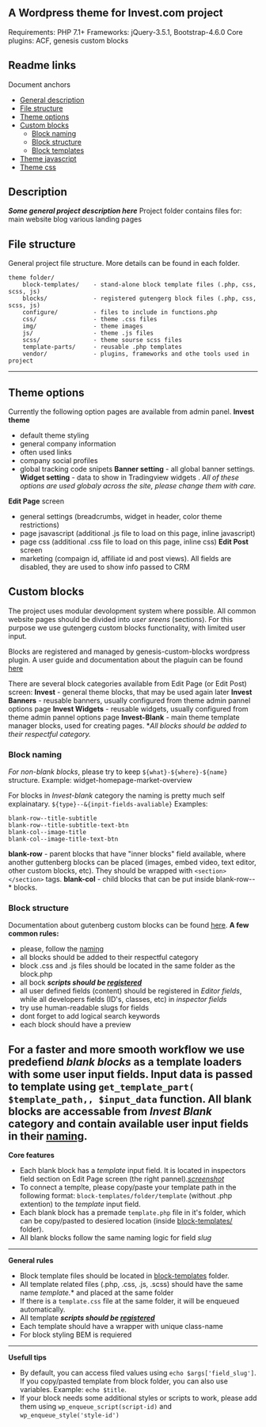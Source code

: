 A Wordpress theme for Invest.com project
---
Requirements: PHP 7.1+
Frameworks: jQuery-3.5.1, Bootstrap-4.6.0
Core plugins: ACF, genesis custom blocks

## Readme links
Document anchors
- [General description](#description)
- [File structure](#file-structure)
- [Theme options](#theme-options)
- [Custom blocks](#custom-blocks)
  - [Block naming](#block-naming)
  - [Block structure](#block-structure)
  - [Block templates](#block-templates)
- [Theme javascript](#theme-javascript)
- [Theme css](#theme-css)

## Description
***Some general project description here***
Project folder contains files for:
  main website
  blog
  various landing pages

## File structure
General project file structure. More details can be found in each folder.
```
theme folder/
    block-templates/    - stand-alone block template files (.php, css, scss, js)
    blocks/             - registered gutengerg block files (.php, css, scss, js)
    configure/          - files to include in functions.php
    css/                - theme .css files
    img/                - theme images
    js/                 - theme .js files
    scss/               - theme sourse scss files
    template-parts/     - reusable .php templates
    vendor/             - plugins, frameworks and othe tools used in project

```
---
## Theme options
Currently the following option pages are available from admin panel.
**Invest theme** 
- default theme styling 
- general company information 
- often used links
- company social profiles
- global tracking code snipets
**Banner setting** - all global banner settings.
**Widget setting** - data to show in Tradingview widgets .
*All of these options are used globaly across the site, please change them with care.*

**Edit Page** screen
- general settings (breadcrumbs, widget in header, color theme restrictions)
- page jsavascript (additional .js file to load on this page, inline javascript)
- page css (additional .css file to load on this page, inline css)
**Edit Post** screen
- marketing (compaign id, affiliate id and post views). All fields are disabled, they are used to show info passed to CRM

## Custom blocks
The project uses modular devolopment system where possible.
All common website pages should be divided into *user sreens* (sections). For this purpose we use gutengerg custom blocks functionality, with limited user input.

Blocks are registered and managed by genesis-custom-blocks wordpress plugin. A user guide and documentation about the plaguin can be found [here](https://link)

There are several block categories available from Edit Page (or Edit Post) screen:
**Invest** - general theme blocks, that may be used again later
**Invest Banners** - reusable banners, usually configured from theme admin pannel options page
**Invest Widgets** - reusable widgets, usually configured from theme admin pannel options page
**Invest-Blank** - main theme template manager blocks, used for creating pages.
**All blocks should be added to their respectful category.*

### Block naming
*For non-blank blocks*, please try to keep `${what}-${where}-${name}` structure.
Example: widget-homepage-market-overview

For blocks in *Invest-blank* category the naming is pretty much self explainatary. `${type}--&{inpit-fields-avaliable}`
Examples:
```
blank-row--title-subtitle
blank-row--title-subtitle-text-btn
blank-col--image-title
blank-col--image-title-text-btn
```
**blank-row** - parent blocks that have "inner blocks" field available, where another guttenberg blocks can be placed (images, embed video, text editor, other custom blocks, etc). They should be wrapped with `<section></section>` tags.
**blank-col** - child blocks that can be put inside blank-row--* blocks.

### Block structure
Documentation about gutenberg custom blocks can be found [here](url).
**A few common rules:**
- please, follow the [naming](#block-naming)
- all blocks should be added to their respectful category
- block .css and .js files should be located in the same folder as the block.php
- all bock ***scripts should be [registered](#theme-javascript)***
- all user defined fields (content) should be registered in *Editor fields*, while all developers fields (ID's, classes, etc) in *inspector fields*
- try use human-readable slugs for fields
- dont forget to add logical search keywords
- each block should have a preview



For a faster and more smooth workflow we use predefiend *blank blocks* as a template loaders with some user input fields. Input data is passed to template using `get_template_part( $template_path,, $input_data` function. 
All blank blocks are accessable from *Invest Blank* category and contain available user input fields in their [naming](#block-naming). 
---
**Core features**
- Each blank block has a *template* input field. It is located in inspectors field  section on Edit Page screen (the right pannel).*[screenshot](url)*
- To connect a templte, please copy/paste your template path in the following format: `block-templates/folder/template` (without .php extention) to the *template* input field. 
- Each blank block has a premade `template.php` file in it's folder, which can be copy/pasted to desiered location (inside [block-templates/](block-templates/) folder).
- All blank blocks follow the same naming logic for field *slug*
---
**General rules**
- Block template files should be located in [block-templates](block-templates/) folder.
- All template related files (.php, .css, .js, .scss) should have the same name *template.** and placed at the same folder
- If there is a `template.css` file at the same folder, it will be enqueued automatically.
- All template ***scripts should be [registered](#theme-javascript)***
- Each template should have a wrapper with unique class-name
- For block styling BEM is requiered
---
**Usefull tips**
- By default, you can access filed values using `echo $args['field_slug']`. If you copy/pasted template from block folder, you can also use variables. Example: `echo $title`.
- If your block needs some additional styles or scripts to work, please add them using `wp_enqueue_script(script-id)` and `wp_enqueue_style('style-id')`
